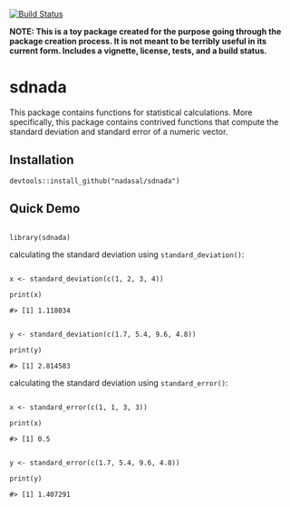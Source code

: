 [![Build Status](https://travis-ci.org/nadasal/sdnada.svg?branch=master)](https://travis-ci.org/nadasal/sdnada)

**NOTE: This is a toy package created for the purpose going through the package creation process. It is not meant to be terribly useful in its current form. Includes a vignette, license, tests, and a build status.**

# sdnada

This package contains functions for statistical calculations. More specifically, this package contains contrived functions that compute the standard deviation and standard error of a numeric vector.

## Installation



```
devtools::install_github("nadasal/sdnada")

```

## Quick Demo

```

library(sdnada)

```

calculating the standard deviation using `standard_deviation()`:

```

x <- standard_deviation(c(1, 2, 3, 4))

print(x)

#> [1] 1.118034

```

```

y <- standard_deviation(c(1.7, 5.4, 9.6, 4.8))

print(y)

#> [1] 2.814583

```

calculating the standard deviation using `standard_error()`:

```

x <- standard_error(c(1, 1, 3, 3))

print(x)

#> [1] 0.5

```

```

y <- standard_error(c(1.7, 5.4, 9.6, 4.8))

print(y)

#> [1] 1.407291

```
